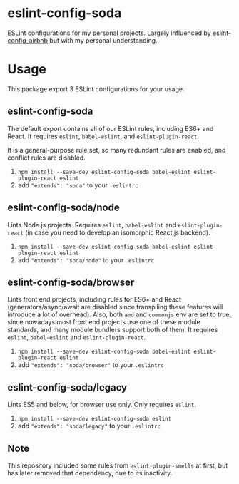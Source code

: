 # eslint-config-soda
ESLint configurations for my personal projects.
Largely influenced by [eslint-config-airbnb](https://github.com/airbnb/javascript/tree/master/packages/eslint-config-airbnb) but with my personal understanding.

# Usage

This package export 3 ESLint configurations for your usage.

## eslint-config-soda

The default export contains all of our ESLint rules, including ES6+ and React. It requires `eslint`, `babel-eslint`, and `eslint-plugin-react`.

It is a general-purpose rule set, so many redundant rules are enabled, and conflict rules are disabled.

1. `npm install --save-dev eslint-config-soda babel-eslint eslint-plugin-react eslint`
2. add `"extends": "soda"` to your `.eslintrc`

## eslint-config-soda/node

Lints Node.js projects. Requires `eslint`, `babel-eslint` and `eslint-plugin-react` (in case you need to develop an isomorphic React.js backend).

1. `npm install --save-dev eslint-config-soda babel-eslint eslint-plugin-react eslint`
2. add `"extends": "soda/node"` to your `.eslintrc`


## eslint-config-soda/browser

Lints front end projects, including rules for ES6+ and React (generators/async/await are disabled since transpiling these features will introduce a lot of overhead).
Also, both `amd` and `commonjs` env are set to true, since nowadays most front end projects use one of these module standards, and many module bundlers support both of them.
It requires `eslint`, `babel-eslint` and `eslint-plugin-react`.

1. `npm install --save-dev eslint-config-soda babel-eslint eslint-plugin-react eslint`
2. add `"extends": "soda/browser"` to your `.eslintrc`

## eslint-config-soda/legacy

Lints ES5 and below, for browser use only. Only requires `eslint`.

1. `npm install --save-dev eslint-config-soda eslint`
2. add `"extends": "soda/legacy"` to your `.eslintrc`

## Note

This repository included some rules from `eslint-plugin-smells` at first, but has later removed that dependency, due to its inactivity.
